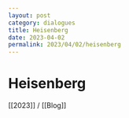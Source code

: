 ```yaml
---
layout: post
category: dialogues
title: Heisenberg
date: 2023-04-02
permalink: 2023/04/02/heisenberg
---
```


# Heisenberg

[[2023]] / [[Blog]]